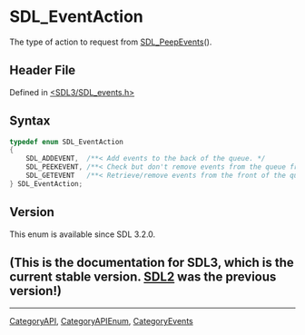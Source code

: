 # SDL_EventAction

The type of action to request from [SDL_PeepEvents](SDL_PeepEvents)().

## Header File

Defined in [<SDL3/SDL_events.h>](https://github.com/libsdl-org/SDL/blob/main/include/SDL3/SDL_events.h)

## Syntax

```c
typedef enum SDL_EventAction
{
    SDL_ADDEVENT,  /**< Add events to the back of the queue. */
    SDL_PEEKEVENT, /**< Check but don't remove events from the queue front. */
    SDL_GETEVENT   /**< Retrieve/remove events from the front of the queue. */
} SDL_EventAction;
```

## Version

This enum is available since SDL 3.2.0.

## (This is the documentation for SDL3, which is the current stable version. [SDL2](https://wiki.libsdl.org/SDL2/) was the previous version!)



----
[CategoryAPI](CategoryAPI), [CategoryAPIEnum](CategoryAPIEnum), [CategoryEvents](CategoryEvents)

